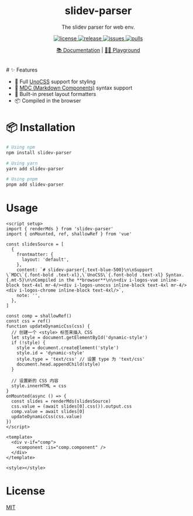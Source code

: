 <h1 align="center">slidev-parser</h1>

<p align="center">
The slidev parser for web env.
</p>

<p align="center">
  <a href="https://github.com/MarleneJiang/slidev-parser/blob/main/LICENSE.md">
    <img src="https://img.shields.io/github/license/MarleneJiang/slidev-parser?color=red" alt="license">
  </a>
  <a href="https://github.com/MarleneJiang/slidev-parser/releases">
    <img src="https://img.shields.io/github/v/release/MarleneJiang/slidev-parser?color=purple&include_prereleases" alt="release">
  </a>
  <a href="https://github.com/MarleneJiang/slidev-parser/issues">
    <img src="https://img.shields.io/github/issues/MarleneJiang/slidev-parser.svg?color=lightgreen" alt="issues">
  </a>
  <a href="https://github.com/MarleneJiang/slidev-parser/pulls">
    <img src="https://img.shields.io/github/issues-pr/MarleneJiang/slidev-parser.svg?color=lightgreen" alt="pulls">
  </a>
</p>

<p align="center">
<a href="">📚 Documentation</a> |
<a href="https://stackblitz.com/edit/vitejs-vite-hbatbgm5?file=src%2FApp.vue">🤹‍♂️ Playground</a>
</p>
<br>
# ✨ Features

- 🎨 Full [UnoCSS](https://unocss.dev/) support for styling
- 📝 [MDC (Markdown Components)](https://content.nuxtjs.org/guide/writing/mdc) syntax support
- 📐 Built-in preset layout formatters
- 📦 Compiled in the browser

# 📦 Installation

```bash
# Using npm
npm install slidev-parser

# Using yarn
yarn add slidev-parser

# Using pnpm
pnpm add slidev-parser
```

# Usage

```vue
<script setup>
import { renderMds } from 'slidev-parser'
import { onMounted, ref, shallowRef } from 'vue'

const slidesSource = [
  {
    frontmatter: {
      layout: 'default',
    },
    content: `# slidev-parser{.text-blue-500}\n\nSupport \`MDC\`{.font-bold .text-xl},\`UnoCSS\`{.font-bold .text-xl} Syntax.{.mt-5}\n\nCompiled in the **browser**\n\n<div i-logos-vue inline-block text-4xl mr-4/><div i-logos-unocss inline-block text-4xl mr-4/><div i-logos-chrome inline-block text-4xl/>`,
    note: '',
  },
]

const comp = shallowRef()
const css = ref()
function updateDynamicCss(css) {
  // 创建一个 <style> 标签来插入 CSS
  let style = document.getElementById('dynamic-style')
  if (!style) {
    style = document.createElement('style')
    style.id = 'dynamic-style'
    style.type = 'text/css' // 设置 type 为 'text/css'
    document.head.appendChild(style)
  }

  // 设置新的 CSS 内容
  style.innerHTML = css
}
onMounted(async () => {
  const slides = renderMds(slidesSource)
  css.value = (await slides[0].css()).output.css
  comp.value = await slides[0]
  updateDynamicCss(css.value)
})
</script>

<template>
  <div v-if="comp">
    <component :is="comp.component" />
  </div>
</template>

<style></style>
```

# License

[MIT](https://github.com/MarleneJiang/slidev-parser/blob/main/LICENSE.md)
